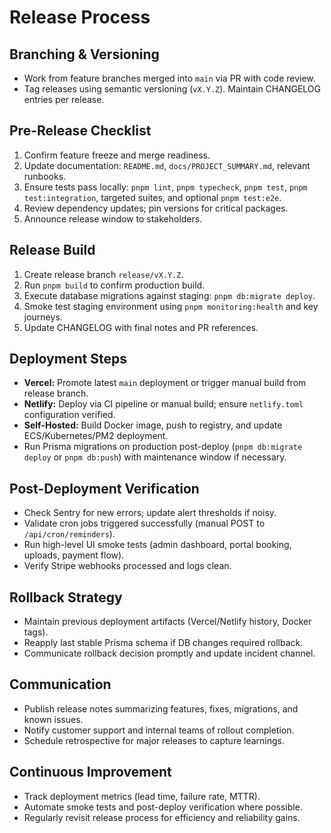 # Release Process

## Branching & Versioning
- Work from feature branches merged into `main` via PR with code review.
- Tag releases using semantic versioning (`vX.Y.Z`). Maintain CHANGELOG entries per release.

## Pre-Release Checklist
1. Confirm feature freeze and merge readiness.
2. Update documentation: `README.md`, `docs/PROJECT_SUMMARY.md`, relevant runbooks.
3. Ensure tests pass locally: `pnpm lint`, `pnpm typecheck`, `pnpm test`, `pnpm test:integration`, targeted suites, and optional `pnpm test:e2e`.
4. Review dependency updates; pin versions for critical packages.
5. Announce release window to stakeholders.

## Release Build
1. Create release branch `release/vX.Y.Z`.
2. Run `pnpm build` to confirm production build.
3. Execute database migrations against staging: `pnpm db:migrate deploy`.
4. Smoke test staging environment using `pnpm monitoring:health` and key journeys.
5. Update CHANGELOG with final notes and PR references.

## Deployment Steps
- **Vercel:** Promote latest `main` deployment or trigger manual build from release branch.
- **Netlify:** Deploy via CI pipeline or manual build; ensure `netlify.toml` configuration verified.
- **Self-Hosted:** Build Docker image, push to registry, and update ECS/Kubernetes/PM2 deployment.
- Run Prisma migrations on production post-deploy (`pnpm db:migrate deploy` or `pnpm db:push`) with maintenance window if necessary.

## Post-Deployment Verification
- Check Sentry for new errors; update alert thresholds if noisy.
- Validate cron jobs triggered successfully (manual POST to `/api/cron/reminders`).
- Run high-level UI smoke tests (admin dashboard, portal booking, uploads, payment flow).
- Verify Stripe webhooks processed and logs clean.

## Rollback Strategy
- Maintain previous deployment artifacts (Vercel/Netlify history, Docker tags).
- Reapply last stable Prisma schema if DB changes required rollback.
- Communicate rollback decision promptly and update incident channel.

## Communication
- Publish release notes summarizing features, fixes, migrations, and known issues.
- Notify customer support and internal teams of rollout completion.
- Schedule retrospective for major releases to capture learnings.

## Continuous Improvement
- Track deployment metrics (lead time, failure rate, MTTR).
- Automate smoke tests and post-deploy verification where possible.
- Regularly revisit release process for efficiency and reliability gains.
